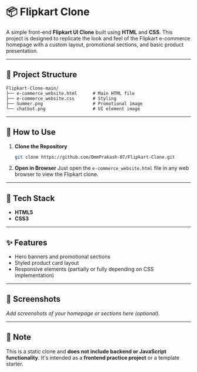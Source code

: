 
# 📦 Flipkart Clone

A simple front-end **Flipkart UI Clone** built using **HTML** and **CSS**. This project is designed to replicate the look and feel of the Flipkart e-commerce homepage with a custom layout, promotional sections, and basic product presentation.

---

## 📁 Project Structure

```
Flipkart-Clone-main/
├── e-commerce_website.html      # Main HTML file
├── e-commerce_website.css       # Styling
├── Summer.png                   # Promotional image
└── chatbot.png                  # UI element image
```

---

## 🔧 How to Use

1. **Clone the Repository**
   ```bash
   git clone https://github.com/OmmPrakash-07/Flipkart-Clone.git
   ```

2. **Open in Browser**
   Just open the `e-commerce_website.html` file in any web browser to view the Flipkart clone.

---

## 🧰 Tech Stack

- **HTML5**
- **CSS3**

---

## ✨ Features

- Hero banners and promotional sections
- Styled product card layout
- Responsive elements (partially or fully depending on CSS implementation)

---

## 📸 Screenshots

_Add screenshots of your homepage or sections here (optional)._

---

## 📌 Note

This is a static clone and **does not include backend or JavaScript functionality**. It's intended as a **frontend practice project** or a template starter.

